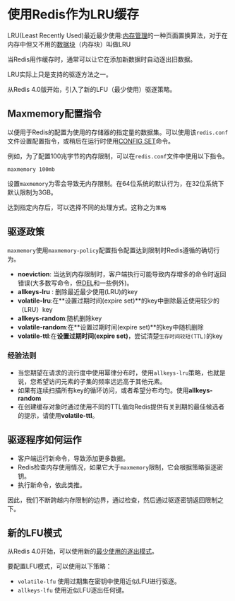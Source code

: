 # 使用Redis作为LRU缓存

LRU(Least Recently Used)最近最少使用:[内存管理](https://baike.baidu.com/item/%E5%86%85%E5%AD%98%E7%AE%A1%E7%90%86/5633616)的一种页面置换算法，对于在内存中但又不用的[数据块](https://baike.baidu.com/item/%E6%95%B0%E6%8D%AE%E5%9D%97/107672)（内存块）叫做LRU

当Redis用作缓存时，通常可以让它在添加新数据时自动逐出旧数据。

LRU实际上只是支持的驱逐方法之一。

从Redis 4.0版开始，引入了新的LFU（最少使用）驱逐策略。

## Maxmemory配置指令

以便用于Redis的配置为使用的存储器的指定量的数据集。可以使用该`redis.conf`文件设置配置指令，或稍后在运行时使用[CONFIG SET](https://redis.io/commands/config-set)命令。

例如，为了配置100兆字节的内存限制，可以在`redis.conf`文件中使用以下指令。

```
maxmemory 100mb
```

设置`maxmemory`为零会导致无内存限制。在64位系统的默认行为，在32位系统下默认限制为3GB。

达到指定内存后，可以选择不同的处理方式。这称之为`策略`



## 驱逐政策

`maxmemory`使用`maxmemory-policy`配置指令配置达到限制时Redis遵循的确切行为。

* **noeviction**: 当达到内存限制时，客户端执行可能导致内存增多的命令时返回错误(大多数写命令，但[DEL](https://redis.io/commands/del)和一些例外)。
* **allkeys-lru** : 删除最近最少使用(LRU)的key
* **volatile-lru**:在**设置过期时间(expire set)**的key中删除最近使用较少的（LRU）key
* **allkeys-random**:随机删除key
* **volatile-random**:在**设置过期时间(expire set)**的key中随机删除
* **volatile-ttl**:在**设置过期时间(expire set)**，尝试清楚`生存时间较短(TTL)`的key

### 经验法则

* 当您期望在请求的流行度中使用幂律分布时，使用`allkeys-lru`策略，也就是说，您希望访问元素的子集的频率远远高于其他元素。
* 如果有连续扫描所有key的循环访问，或者希望分布均匀。使用**allkeys-random**
* 在创建缓存对象时通过使用不同的TTL值向Redis提供有关到期的最佳候选者的提示，请使用**volatile-ttl**。

## 驱逐程序如何运作

- 客户端运行新命令，导致添加更多数据。
- Redis检查内存使用情况，如果它大于`maxmemory`限制，它会根据策略驱逐密钥。
- 执行新命令，依此类推。

因此，我们不断跨越内存限制的边界，通过检查，然后通过驱逐密钥返回限制之下。

## 新的LFU模式

从Redis 4.0开始，可以使用新的[最少使用的逐出模式](http://antirez.com/news/109)。

要配置LFU模式，可以使用以下策略：

- `volatile-lfu` 使用过期集在密钥中使用近似LFU进行驱逐。
- `allkeys-lfu` 使用近似LFU逐出任何键。

